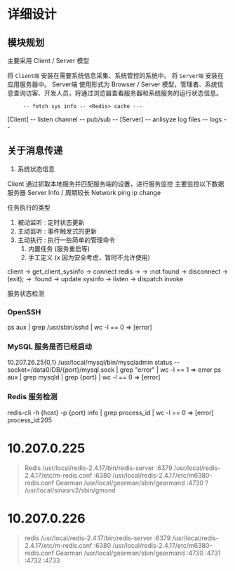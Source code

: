 # 详细设计


## 模块规划

主要采用 Client / Server 模型

将 `Client端` 安装在需要系统信息采集、系统管控的系统中。
将 `Server端` 安装在应用服务器中。
Server端 使用形式为 Browser / Server 模型，管理者、系统信息查询访客、开发人员，将通过浏览器查看服务器和系统服务的运行状态信息。

         -- fetch sys info -- <Redis> cache ---
[Client] -- listen channel -- <Redis> pub/sub -- [Server]
         -- anlisyze log files -- <MySql> logs --
	
## 关于消息传递

1. 系统状态信息

Client 通过抓取本地服务并匹配服务端的设置，进行服务监控
主要监控以下数据
服务器
Server Info / 周期较长
Network
	ping
	ip change


任务执行的类型
1. 被动监听 : 定时状态更新
2. 主动监听 : 事件触发式的更新
3. 主动执行 : 执行一些简单的管理命令
	1. 内置任务 (服务重启等)
	2. 手工定义 (x 因为安全考虑，暂时不允许使用)

client -> get_client_sysinfo -> connect redis -> <match sysinfo>
-> :not found -> disconnect -> (exit);
-> :found -> update sysinfo -> listen -> dispatch invoke



服务状态检测
### OpenSSH
ps aux | grep /usr/sbin/sshd | wc -l == 0 => [error]

### MySQL 服务是否已经启动
10.207.26.25{0,1}
/usr/local/mysql/bin/mysqladmin status --socket=/data0/DB/{port}/mysql.sock | grep "error" | wc -l == 1 => error
ps aux | grep mysqld | grep {port} | wc -l == 0 => [error]


### Redis 服务检测
redis-cli -h {host} -p {port} info | grep process_id | wc -l == 0 => [error]
process_id:205



# 10.207.0.225
>	Redis
/usr/local/redis-2.4.17/bin/redis-server
	:6379 /usr/local/redis-2.4.17/etc/m-redis.conf
	:6380 /usr/local/redis-2.4.17/etc/m6380-redis.conf
>	Gearman
/usr/local/gearman/sbin/gearmand
	:4730 
>	?
/usr/local/sinasrv2/sbin/gmond

# 10.207.0.226
>	redis
/usr/local/redis-2.4.17/bin/redis-server
	:6379 /usr/local/redis-2.4.17/etc/m-redis.conf
	:6380 /usr/local/redis-2.4.17/etc/m6380-redis.conf
>	Gearman
/usr/local/gearman/sbin/gearmand
	:4730 
	:4731 
	:4732 
	:4733




